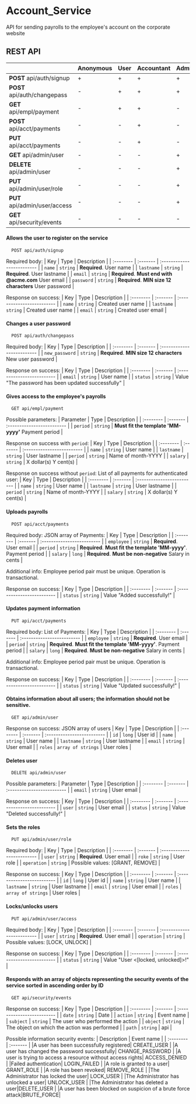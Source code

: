 # Account_Service
API for sending payrolls to the employee's account on the corporate website

## REST API

|                          | Anonymous| User| Accountant| Administrator| Auditor|
| :----------------------- | :------- | :---|:----------|:-------------|:-------|
| **POST** api/auth/signup |     +    |  +  |     +     |       +      |    +   |
| **POST** api/auth/changepass |     -    |  +  |     +     |       +      |    -   |
| **GET** api/empl/payment |     -    |  +  |     +     |       -      |    -   |
| **POST** api/acct/payments |     -    |  -  |     +     |       -      |    -   |
| **PUT** api/acct/payments |     -    |  -  |     +     |       -      |    -   |
| **GET** api/admin/user |     -    |  -  |     -     |       +      |    -   |
| **DELETE** api/admin/user |     -    |  -  |     -     |       +      |    -   |
| **PUT** api/admin/user/role |     -    |  -  |     -     |       +      |    -   |
| **PUT** api/admin/user/access |     -    |  -  |     -     |       +      |    -   |
| **GET** api/security/events |     -    |  -  |     -     |       -      |    +   |

#### Allows the user to register on the service

```http
  POST api/auth/signup
```
Required body:
| Key | Type     | Description                |
| :-------- | :------- | :------------------------- |
| `name` | `string` | **Required**. User name |
| `lastname` | `string` | **Required**. User lastname |
| `email` | `string` | **Required**. **Must end with @acme.com** User email |
| `password` | `string` | **Required**. **MIN size 12 characters** User password |

Response on success:
| Key | Type     | Description                |
| :-------- | :------- | :------------------------- |
| `name` | `string` | Created user name |
| `lastname` | `string` | Created user name |
| `email` | `string` | Created user email |


#### Changes a user password

```http
  POST api/auth/changepass
```

Required body:
| Key | Type     | Description                |
| :-------- | :------- | :------------------------- |
| `new_password` | `string` | **Required**. **MIN size 12 characters** New user password |

Response on success:
| Key | Type     | Description                |
| :-------- | :------- | :------------------------- |
| `email` | `string` | User name |
| `status` | `string` | Value "The password has been updated successfully" |

#### Gives access to the employee's payrolls

```http
  GET api/empl/payment
```
Possible parameters:
| Parameter | Type     | Description                |
| :-------- | :------- | :------------------------- |
| `period` | `string` | **Must fit the template 'MM-yyyy'** Payment period |

Response on success with `period`:
| Key | Type     | Description                |
| :-------- | :------- | :------------------------- |
| `name` | `string` | User name |
| `lastname` | `string` | User lastname |
| `period` | `string` | Name of month-YYYY |
| `salary` | `string` | X dollar(s) Y cent(s) |

Response on success without `period`:
List of all payments for authenticated user:
| Key | Type     | Description                |
| :-------- | :------- | :------------------------- |
| `name` | `string` | User name |
| `lastname` | `string` | User lastname |
| `period` | `string` | Name of month-YYYY |
| `salary` | `string` | X dollar(s) Y cent(s) |

#### Uploads payrolls

```http
  POST api/acct/payments
```

Required body: JSON array of Payments:
| Key | Type     | Description                |
| :-------- | :------- | :------------------------- |
| `employee` | `string` | **Required**. User email |
| `period` | `string` | **Required**. **Must fit the template 'MM-yyyy'**. Payment period |
| `salary` | `long` | **Required**. **Must be non-negative** Salary in cents |

Additional info: Employee period pair must be unique. Operation is transactional.

Response on success:
| Key | Type     | Description                |
| :-------- | :------- | :------------------------- |
| `status` | `string` | Value "Added successfully!" |

#### Updates payment information

```http
  PUT api/acct/payments
```

Required body: List of Payments:
| Key | Type     | Description                |
| :-------- | :------- | :------------------------- |
| `employee` | `string` | **Required**. User email |
| `period` | `string` | **Required**. **Must fit the template 'MM-yyyy'**. Payment period |
| `salary` | `long` | **Required**. **Must be non-negative** Salary in cents |

Additional info: Employee period pair must be unique. Operation is transactional.

Response on success:
| Key | Type     | Description                |
| :-------- | :------- | :------------------------- |
| `status` | `string` | Value "Updated successfully!" |

#### Obtains information about all users; the information should not be sensitive.

```http
  GET api/admin/user
```

Response on success: JSON array of users
| Key | Type     | Description                |
| :-------- | :------- | :------------------------- |
| `id` | `long` | User id |
| `name` | `string` | User name |
| `lastname` | `string` | User lastname |
| `email` | `string` | User email |
| `roles` | `array of strings` | User roles |

#### Deletes user

```http
  DELETE api/admin/user
```

Possible parameters:
| Parameter | Type     | Description                |
| :-------- | :------- | :------------------------- |
| `email` | `string` | User email |


Response on success:
| Key | Type     | Description                |
| :-------- | :------- | :------------------------- |
| `user` | `string` | User email |
| `status` | `string` | Value "Deleted successfully!" |

#### Sets the roles

```http
  PUT api/admin/user/role
```

Required body:
| Key | Type     | Description                |
| :-------- | :------- | :------------------------- |
| `user` | `string` | **Required**. User email |
| `roke` | `string` | User role |
| `operation` | `string` | Possible values: [GRANT, REMOVE] |


Response on success:
| Key | Type     | Description                |
| :-------- | :------- | :------------------------- |
| `id` | `long` | User id |
| `name` | `string` | User name |
| `lastname` | `string` | User lastname |
| `email` | `string` | User email |
| `roles` | `array of strings` | User roles |

#### Locks/unlocks users

```http
  PUT api/admin/user/access
```
Required body:
| Key | Type     | Description                |
| :-------- | :------- | :------------------------- |
| `user` | `string` | **Required**. User email |
| `operation` | `string` | Possible values: [LOCK, UNLOCK] |

Response on success:
| Key | Type     | Description                |
| :-------- | :------- | :------------------------- |
| `status` | `string` | Value "User <username> <[locked, unlocked]>!" |

#### Responds with an array of objects representing the security events of the service sorted in ascending order by ID

```http
  GET api/security/events
```
Response on success:
| Key | Type     | Description                |
| :-------- | :------- | :------------------------- |
| `date` | `string` | Date |
| `action` | `string` | Event name |
| `subject` | `string` | The user who performed the action |
| `object` | `string` | The object on which the action was performed |
| `path` | `string` | api |

Possible information security events:
| Description | Event name |
| :-------- | :------- |
|A user has been successfully registered|	CREATE_USER |
|A user has changed the password successfully|		CHANGE_PASSWORD |
|A user is trying to access a resource without access rights|	ACCESS_DENIED |
|Failed authentication|	LOGIN_FAILED |
|A role is granted to a user|	GRANT_ROLE |
|A role has been revoked|	REMOVE_ROLE |
|The Administrator has locked the user|	LOCK_USER |
|The Administrator has unlocked a user|	UNLOCK_USER |
|The Administrator has deleted a user|DELETE_USER |
|A user has been blocked on suspicion of a brute force attack|BRUTE_FORCE|
